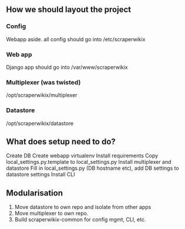 ## How we should layout the project

### Config

Webapp aside. all config should go into /etc/scraperwikix

### Web app

Django app should go into /var/www/scraperwikix

### Multiplexer (was twisted)

/opt/scraperwikix/multiplexer 

### Datastore

/opt/scraperwikix/datastore

## What does setup need to do?

Create DB
Create webapp virtualenv
Install requirements 
Copy local_settings.py.template to local_settings.py
Install multiplexer and datastore
Fill in local_settings.py (DB hostname etc), add DB settings to datastore settings
Install CLI

## Modularisation

1. Move datastore to own repo and isolate from other apps
2. Move multiplexer to own repo.
3. Build scraperwikix-common for config mgmt, CLI, etc.